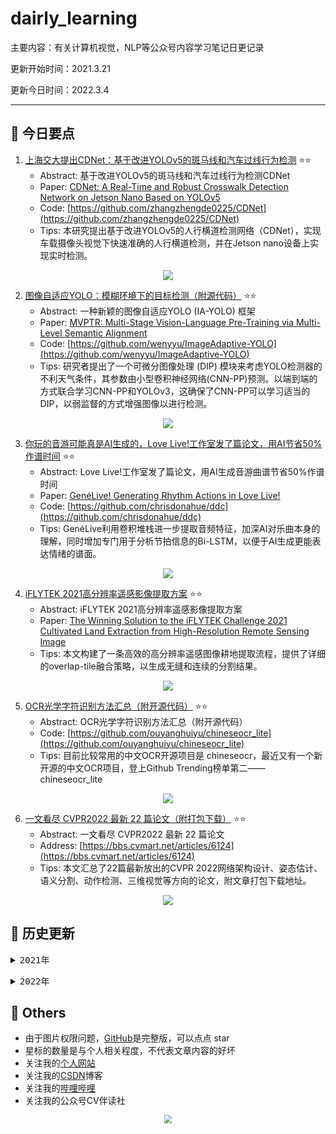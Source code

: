 # dairly_learning
主要内容：有关计算机视觉，NLP等公众号内容学习笔记日更记录

更新开始时间：2021.3.21

更新今日时间：2022.3.4

------

## :paperclip:  今日要点

1. [上海交大提出CDNet：基于改进YOLOv5的斑马线和汽车过线行为检测](https://mp.weixin.qq.com/s/2F3WBtfN_7DkhERMOH8-QA)         :star::star:
   - Abstract: 基于改进YOLOv5的斑马线和汽车过线行为检测CDNet
   - Paper: [CDNet: A Real-Time and Robust Crosswalk Detection Network on Jetson Nano Based on YOLOv5](https://doi.org/10.1007/s00521-022-07007-9)
   - Code: [https://github.com/zhangzhengde0225/CDNet](https://github.com/zhangzhengde0225/CDNet)
   - Tips:  本研究提出基于改进YOLOv5的人行横道检测网络（CDNet），实现车载摄像头视觉下快速准确的人行横道检测，并在Jetson nano设备上实现实时检测。

<div align=center><img src="https://mmbiz.qpic.cn/mmbiz_jpg/yNnalkXE7oU8j9ZEEpx4IW7ht8HhQJBIuk41euhbstRB4jPUCUibqrTNInfXIf3k1tcuLJGb3ibKdkibRdeLzqgJg/640?wx_fmt=jpeg&wxfrom=5&wx_lazy=1&wx_co=1" style='zoom:100%'>
</div>

2. [图像自适应YOLO：模糊环境下的目标检测（附源代码）](https://mp.weixin.qq.com/s/QdM6Dx990VhN97MRIP74XA)       :star::star:
   - Abstract: 一种新颖的图像自适应YOLO (IA-YOLO) 框架
   - Paper: [MVPTR: Multi-Stage Vision-Language Pre-Training via Multi-Level Semantic Alignment](https://arxiv.org/abs/2201.12596)
   - Code: [https://github.com/wenyyu/ImageAdaptive-YOLO](https://github.com/wenyyu/ImageAdaptive-YOLO)
   - Tips: 研究者提出了一个可微分图像处理 (DIP) 模块来考虑YOLO检测器的不利天气条件，其参数由小型卷积神经网络(CNN-PP)预测。以端到端的方式联合学习CNN-PP和YOLOv3，这确保了CNN-PP可以学习适当的DIP，以弱监督的方式增强图像以进行检测。

<div align=center><img src="https://mmbiz.qpic.cn/mmbiz_png/1MtnAxmWSwOrA3ialY9UktgEcYuuFAZoYsSRTdauoN8X2hJIKoTiaic7gWNKVNnR1oV4SezQUJ0rDRic5tLtfA7VMQ/640?wx_fmt=png&wxfrom=5&wx_lazy=1&wx_co=1" style='zoom:100%'>
</div>




3. [你玩的音游可能真是AI生成的，Love Live!工作室发了篇论文，用AI节省50%作谱时间](https://mp.weixin.qq.com/s/6av5vex8tl5ODvDepq5ppw)       :star::star:
   - Abstract: Love Live!工作室发了篇论文，用AI生成音游曲谱节省50%作谱时间
   - Paper: [GenéLive! Generating Rhythm Actions in Love Live!](https://arxiv.org/abs/2202.12823)
   - Code: [https://github.com/chrisdonahue/ddc](https://github.com/chrisdonahue/ddc)
   - Tips: GenéLive利用卷积堆栈进一步提取音频特征，加深AI对乐曲本身的理解，同时增加专门用于分析节拍信息的Bi-LSTM，以便于AI生成更能表达情绪的谱面。

<div align=center><img src="https://mmbiz.qpic.cn/mmbiz_png/YicUhk5aAGtAicbic3eJVxtxucpiaM0lk2IhogyJEvt28wn3Y6wK3iaMmf7bWic5gCMdiaCnbDH98WicbzY01ic2gY5IsicA/640?wx_fmt=png&wxfrom=5&wx_lazy=1&wx_co=1" style='zoom:100%'>
</div>




4. [iFLYTEK 2021高分辨率遥感影像提取方案](https://mp.weixin.qq.com/s/A3b5MFvUmPBZVPWOvXCttQ)       :star::star:
   - Abstract: iFLYTEK 2021高分辨率遥感影像提取方案
   - Paper: [The Winning Solution to the iFLYTEK Challenge 2021 Cultivated Land Extraction from High-Resolution Remote Sensing Image](https://arxiv.org/pdf/2202.10974.pdf)
   - Tips: 本文构建了一条高效的高分辨率遥感图像耕地提取流程，提供了详细的overlap-tile融合策略，以生成无缝和连续的分割结果。

<div align=center><img src="https://mmbiz.qpic.cn/mmbiz_png/rqpicxXx8cNk4H8fpw8bqrTr0vVBwnHjgrAicODT1Uq5C8cC5TJM89ic5VL9kgLrPk9r83or6b2wJOcGSP8dU2znw/640?wx_fmt=png&wxfrom=5&wx_lazy=1&wx_co=1" style='zoom:100%'>
</div>


5. [OCR光学字符识别方法汇总（附开源代码）](https://mp.weixin.qq.com/s/_EIzOl3LmAHyypeZkvNqVw)       :star::star:
   - Abstract: OCR光学字符识别方法汇总（附开源代码）
   - Code: [https://github.com/ouyanghuiyu/chineseocr_lite](https://github.com/ouyanghuiyu/chineseocr_lite)
   - Tips: 目前比较常用的中文OCR开源项目是 chineseocr，最近又有一个新开源的中文OCR项目，登上Github Trending榜单第二——chineseocr_lite

<div align=center><img src="https://mmbiz.qpic.cn/sz_mmbiz_jpg/kOTNkic5gVBEvSNF0OIRQ3QEdS9IsX6L6LYKl8QqTwy311KTQ8vsa2t3pXdsPP78SHLnjrDIPnj2FSdAlfukyAA/640?wx_fmt=jpeg&wxfrom=5&wx_lazy=1&wx_co=1" style='zoom:100%'>
</div>


6. [一文看尽 CVPR2022 最新 22 篇论文（附打包下载）](https://mp.weixin.qq.com/s/heXKrF4odeu4g1eLuf4Ssg)       :star::star:
   - Abstract: 一文看尽 CVPR2022 最新 22 篇论文
   - Address: [https://bbs.cvmart.net/articles/6124](https://bbs.cvmart.net/articles/6124)
   - Tips: 本文汇总了22篇最新放出的CVPR 2022网络架构设计、姿态估计、语义分割、动作检测、三维视觉等方向的论文，附文章打包下载地址。

<div align=center><img src="https://mmbiz.qpic.cn/sz_mmbiz_png/gYUsOT36vfoWp5hpMic2ic3dCrzZuW8H0IMQMtrJykrZkFgziaScpoic4hep1JwAibq9xmvlD34iavuvdMwSf1e21wsg/640?wx_fmt=png&wxfrom=5&wx_lazy=1&wx_co=1" style='zoom:100%'>
</div>





## :paperclip:  历史更新

<pre><details><summary>2021年</summary>
<details><summary>3月</summary>
    1. <a href="notes/202103/0321.md" target="_blank">公众号内容拓展学习笔记（2021.3.21）</a>
    2. <a href="notes/202103/0322.md" target="_blank">公众号内容拓展学习笔记（2021.3.22）</a>
    3. <a href="notes/202103/0323.md" target="_blank">公众号内容拓展学习笔记（2021.3.23）</a>
    4. <a href="notes/202103/0324.md" target="_blank">公众号内容拓展学习笔记（2021.3.24）</a>
    5. <a href="notes/202103/0325.md" target="_blank">公众号内容拓展学习笔记（2021.3.25）</a>
    6. <a href="notes/202103/0326.md" target="_blank">公众号内容拓展学习笔记（2021.3.26）</a>
    7. <a href="notes/202103/0327.md" target="_blank">公众号内容拓展学习笔记（2021.3.27）</a>
    8. <a href="notes/202103/0328.md" target="_blank">公众号内容拓展学习笔记（2021.3.28）</a>
    9. <a href="notes/202103/0329.md" target="_blank">公众号内容拓展学习笔记（2021.3.29）</a>
    10. <a href="notes/202103/0330.md" target="_blank">公众号内容拓展学习笔记（2021.3.30）</a>
    11. <a href="notes/202103/0331.md" target="_blank">公众号内容拓展学习笔记（2021.3.31）</a>
</details>
<details><summary>4月</summary>
    1. <a href="notes/202104/0401.md" target="_blank">公众号内容拓展学习笔记（2021.4.1）</a>
    2. <a href="notes/202104/0402.md" target="_blank">公众号内容拓展学习笔记（2021.4.2）</a>
    3. <a href="notes/202104/0403.md" target="_blank">公众号内容拓展学习笔记（2021.4.3）</a>
    4. <a href="notes/202104/0404.md" target="_blank">公众号内容拓展学习笔记（2021.4.4）</a>
    5. <a href="notes/202104/0405.md" target="_blank">公众号内容拓展学习笔记（2021.4.5）</a>
    6. <a href="notes/202104/0406.md" target="_blank">公众号内容拓展学习笔记（2021.4.6）</a>
    7. <a href="notes/202104/0407.md" target="_blank">公众号内容拓展学习笔记（2021.4.7）</a>
    8. <a href="notes/202104/0408.md" target="_blank">公众号内容拓展学习笔记（2021.4.8）</a>
    9. <a href="notes/202104/0409.md" target="_blank">公众号内容拓展学习笔记（2021.4.9）</a>
    10. <a href="notes/202104/0410.md" target="_blank">公众号内容拓展学习笔记（2021.4.10）</a>
    11. <a href="notes/202104/0411.md" target="_blank">公众号内容拓展学习笔记（2021.4.11）</a>
    12. <a href="notes/202104/0412.md" target="_blank">公众号内容拓展学习笔记（2021.4.12）</a>
    13. <a href="notes/202104/0413.md" target="_blank">公众号内容拓展学习笔记（2021.4.13）</a>
    14. <a href="notes/202104/0414.md" target="_blank">公众号内容拓展学习笔记（2021.4.14）</a>
    15. <a href="notes/202104/0415.md" target="_blank">公众号内容拓展学习笔记（2021.4.15）</a>
    16. <a href="notes/202104/0416.md" target="_blank">公众号内容拓展学习笔记（2021.4.16）</a>
    17. <a href="notes/202104/0417.md" target="_blank">公众号内容拓展学习笔记（2021.4.17）</a>
    18. <a href="notes/202104/0418.md" target="_blank">公众号内容拓展学习笔记（2021.4.18）</a>
    19. <a href="notes/202104/0419.md" target="_blank">公众号内容拓展学习笔记（2021.4.19）</a>
    20. <a href="notes/202104/0420.md" target="_blank">公众号内容拓展学习笔记（2021.4.20）</a>
    21. <a href="notes/202104/0421.md" target="_blank">公众号内容拓展学习笔记（2021.4.21）</a>
    22. <a href="notes/202104/0422.md" target="_blank">公众号内容拓展学习笔记（2021.4.22）</a>
    23. <a href="notes/202104/0423.md" target="_blank">公众号内容拓展学习笔记（2021.4.23）</a>
    24. <a href="notes/202104/0424.md" target="_blank">公众号内容拓展学习笔记（2021.4.24）</a>
    25. <a href="notes/202104/0425.md" target="_blank">公众号内容拓展学习笔记（2021.4.25）</a>
    26. <a href="notes/202104/0426.md" target="_blank">公众号内容拓展学习笔记（2021.4.26）</a>
    27. <a href="notes/202104/0427.md" target="_blank">公众号内容拓展学习笔记（2021.4.27）</a>
    28. <a href="notes/202104/0428.md" target="_blank">公众号内容拓展学习笔记（2021.4.28）</a>
    29. <a href="notes/202104/0429.md" target="_blank">公众号内容拓展学习笔记（2021.4.29）</a>
    30. <a href="notes/202104/0430.md" target="_blank">公众号内容拓展学习笔记（2021.4.30）</a>
</details>
<details><summary>5月</summary>
    1. <a href="notes/202105/0501.md" target="_blank">公众号内容拓展学习笔记（2021.5.1）</a>
    2. <a href="notes/202105/0502.md" target="_blank">公众号内容拓展学习笔记（2021.5.2）</a>
    3. <a href="notes/202105/0503.md" target="_blank">公众号内容拓展学习笔记（2021.5.3）</a>
    4. <a href="notes/202105/0504.md" target="_blank">公众号内容拓展学习笔记（2021.5.4）</a>
    5. <a href="notes/202105/0505.md" target="_blank">公众号内容拓展学习笔记（2021.5.5）</a>
    6. <a href="notes/202105/0506.md" target="_blank">公众号内容拓展学习笔记（2021.5.6）</a>
    7. <a href="notes/202105/0507.md" target="_blank">公众号内容拓展学习笔记（2021.5.7）</a>
    8. <a href="notes/202105/0508.md" target="_blank">公众号内容拓展学习笔记（2021.5.8）</a>
    9. <a href="notes/202105/0509.md" target="_blank">公众号内容拓展学习笔记（2021.5.9）</a>
    10. <a href="notes/202105/05010.md" target="_blank">公众号内容拓展学习笔记（2021.5.10）</a>
    11. <a href="notes/202105/05011.md" target="_blank">公众号内容拓展学习笔记（2021.5.11）</a>
    12. <a href="notes/202105/05012.md" target="_blank">公众号内容拓展学习笔记（2021.5.12）</a>
    13. <a href="notes/202105/05013.md" target="_blank">公众号内容拓展学习笔记（2021.5.13）</a>
    14. <a href="notes/202105/05014.md" target="_blank">公众号内容拓展学习笔记（2021.5.14）</a>
    15. <a href="notes/202105/05015.md" target="_blank">公众号内容拓展学习笔记（2021.5.15）</a>
    16. <a href="notes/202105/05016.md" target="_blank">公众号内容拓展学习笔记（2021.5.16）</a>
    17. <a href="notes/202105/05027.md" target="_blank">公众号内容拓展学习笔记（2021.5.27）</a>
</details>
<details><summary>9月</summary>
    1. <a href="notes/202109/0930.md" target="_blank">公众号内容拓展学习笔记（2021.9.30）</a>
</details>
<details><summary>10月</summary>
    1. <a href="notes/202110/1001.md" target="_blank">公众号内容拓展学习笔记（2021.10.1）</a>
    2. <a href="notes/202110/1002.md" target="_blank">公众号内容拓展学习笔记（2021.10.2）</a>
    3. <a href="notes/202110/1003.md" target="_blank">公众号内容拓展学习笔记（2021.10.3）</a>
    4. <a href="notes/202110/1004.md" target="_blank">公众号内容拓展学习笔记（2021.10.4）</a>
    5. <a href="notes/202110/1006.md" target="_blank">公众号内容拓展学习笔记（2021.10.6）</a>
    6. <a href="notes/202110/1008.md" target="_blank">公众号内容拓展学习笔记（2021.10.8）</a>
    7. <a href="notes/202110/1016.md" target="_blank">公众号内容拓展学习笔记（2021.10.16）</a>
    8. <a href="notes/202110/1018.md" target="_blank">公众号内容拓展学习笔记（2021.10.18）</a>
</details>
</pre>
<pre><details><summary>2022年</summary>
<details><summary>1月</summary>
    1. <a href="notes/202201/0120.md" target="_blank">公众号内容拓展学习笔记（2022.1.20）</a>
</details>
<details><summary>2月</summary>
    1. <a href="notes/202202/0225.md" target="_blank">公众号内容拓展学习笔记（2022.2.25）</a>
    2. <a href="notes/202202/0226.md" target="_blank">公众号内容拓展学习笔记（2022.2.26）</a>
    3. <a href="notes/202202/0227.md" target="_blank">公众号内容拓展学习笔记（2022.2.27）</a>
    4. <a href="notes/202202/0228.md" target="_blank">公众号内容拓展学习笔记（2022.2.28）</a>
</details>
<details><summary>3月</summary>
    1. <a href="notes/202203/0301.md" target="_blank">公众号内容拓展学习笔记（2022.3.1）</a>
    2. <a href="notes/202203/0302.md" target="_blank">公众号内容拓展学习笔记（2022.3.2）</a>
    3. <a href="notes/202203/0303.md" target="_blank">公众号内容拓展学习笔记（2022.3.3）</a>
    4. <a href="notes/202203/0304.md" target="_blank">公众号内容拓展学习笔记（2022.3.4）</a>
    5. <a href="notes/202203/0305.md" target="_blank">公众号内容拓展学习笔记（2022.3.5）</a>
</details>
</pre>




## :paperclip:  Others

- 由于图片权限问题，[GitHub](https://github.com/xiaoxuebajie/dairly_learning)是完整版，可以点点 star
- 星标的数量是与个人相关程度，不代表文章内容的好坏
- 关注我的[个人网站](http://www.cvbds.cn/)
- 关注我的[CSDN](https://blog.csdn.net/xiaoxuebajie)博客
- 关注我的[哔哩哔哩](https://space.bilibili.com/424394389)
- 关注我的公众号CV伴读社

<div align=center><img src="https://img-blog.csdnimg.cn/202005031406335.jpg" style='zoom:80%'>
</div>